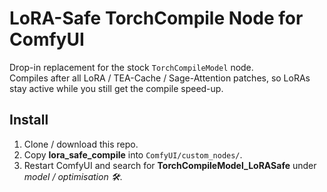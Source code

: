 # LoRA-Safe TorchCompile Node for ComfyUI

Drop-in replacement for the stock `TorchCompileModel` node.  
Compiles after all LoRA / TEA-Cache / Sage-Attention patches, so LoRAs stay
active while you still get the compile speed-up.

## Install
1. Clone / download this repo.
2. Copy **lora_safe_compile** into `ComfyUI/custom_nodes/`.
3. Restart ComfyUI and search for **TorchCompileModel_LoRASafe** under
   *model / optimisation 🛠️*.
